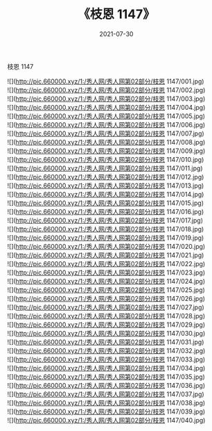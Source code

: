 ﻿---
layout: post
title:  《枝恩 1147》
date:   2021-07-30
img: http://pic.660000.xyz/1:/秀人网/秀人网第02部分/枝恩 1147/000.jpg
categories: [美女, 清纯, 唯美]
---

枝恩 1147

  ![](http://pic.660000.xyz/1:/秀人网/秀人网第02部分/枝恩 1147/001.jpg) <br> ![](http://pic.660000.xyz/1:/秀人网/秀人网第02部分/枝恩 1147/002.jpg) <br> ![](http://pic.660000.xyz/1:/秀人网/秀人网第02部分/枝恩 1147/003.jpg) <br> ![](http://pic.660000.xyz/1:/秀人网/秀人网第02部分/枝恩 1147/004.jpg) <br> ![](http://pic.660000.xyz/1:/秀人网/秀人网第02部分/枝恩 1147/005.jpg) <br> ![](http://pic.660000.xyz/1:/秀人网/秀人网第02部分/枝恩 1147/006.jpg) <br> ![](http://pic.660000.xyz/1:/秀人网/秀人网第02部分/枝恩 1147/007.jpg) <br> ![](http://pic.660000.xyz/1:/秀人网/秀人网第02部分/枝恩 1147/008.jpg) <br> ![](http://pic.660000.xyz/1:/秀人网/秀人网第02部分/枝恩 1147/009.jpg) <br> ![](http://pic.660000.xyz/1:/秀人网/秀人网第02部分/枝恩 1147/010.jpg) <br> ![](http://pic.660000.xyz/1:/秀人网/秀人网第02部分/枝恩 1147/011.jpg) <br> ![](http://pic.660000.xyz/1:/秀人网/秀人网第02部分/枝恩 1147/012.jpg) <br> ![](http://pic.660000.xyz/1:/秀人网/秀人网第02部分/枝恩 1147/013.jpg) <br> ![](http://pic.660000.xyz/1:/秀人网/秀人网第02部分/枝恩 1147/014.jpg) <br> ![](http://pic.660000.xyz/1:/秀人网/秀人网第02部分/枝恩 1147/015.jpg) <br> ![](http://pic.660000.xyz/1:/秀人网/秀人网第02部分/枝恩 1147/016.jpg) <br> ![](http://pic.660000.xyz/1:/秀人网/秀人网第02部分/枝恩 1147/017.jpg) <br> ![](http://pic.660000.xyz/1:/秀人网/秀人网第02部分/枝恩 1147/018.jpg) <br> ![](http://pic.660000.xyz/1:/秀人网/秀人网第02部分/枝恩 1147/019.jpg) <br> ![](http://pic.660000.xyz/1:/秀人网/秀人网第02部分/枝恩 1147/020.jpg) <br> ![](http://pic.660000.xyz/1:/秀人网/秀人网第02部分/枝恩 1147/021.jpg) <br> ![](http://pic.660000.xyz/1:/秀人网/秀人网第02部分/枝恩 1147/022.jpg) <br> ![](http://pic.660000.xyz/1:/秀人网/秀人网第02部分/枝恩 1147/023.jpg) <br> ![](http://pic.660000.xyz/1:/秀人网/秀人网第02部分/枝恩 1147/024.jpg) <br> ![](http://pic.660000.xyz/1:/秀人网/秀人网第02部分/枝恩 1147/025.jpg) <br> ![](http://pic.660000.xyz/1:/秀人网/秀人网第02部分/枝恩 1147/026.jpg) <br> ![](http://pic.660000.xyz/1:/秀人网/秀人网第02部分/枝恩 1147/027.jpg) <br> ![](http://pic.660000.xyz/1:/秀人网/秀人网第02部分/枝恩 1147/028.jpg) <br> ![](http://pic.660000.xyz/1:/秀人网/秀人网第02部分/枝恩 1147/029.jpg) <br> ![](http://pic.660000.xyz/1:/秀人网/秀人网第02部分/枝恩 1147/030.jpg) <br> ![](http://pic.660000.xyz/1:/秀人网/秀人网第02部分/枝恩 1147/031.jpg) <br> ![](http://pic.660000.xyz/1:/秀人网/秀人网第02部分/枝恩 1147/032.jpg) <br> ![](http://pic.660000.xyz/1:/秀人网/秀人网第02部分/枝恩 1147/033.jpg) <br> ![](http://pic.660000.xyz/1:/秀人网/秀人网第02部分/枝恩 1147/034.jpg) <br> ![](http://pic.660000.xyz/1:/秀人网/秀人网第02部分/枝恩 1147/035.jpg) <br> ![](http://pic.660000.xyz/1:/秀人网/秀人网第02部分/枝恩 1147/036.jpg) <br> ![](http://pic.660000.xyz/1:/秀人网/秀人网第02部分/枝恩 1147/037.jpg) <br> ![](http://pic.660000.xyz/1:/秀人网/秀人网第02部分/枝恩 1147/038.jpg) <br> ![](http://pic.660000.xyz/1:/秀人网/秀人网第02部分/枝恩 1147/039.jpg) <br> ![](http://pic.660000.xyz/1:/秀人网/秀人网第02部分/枝恩 1147/040.jpg) <br>